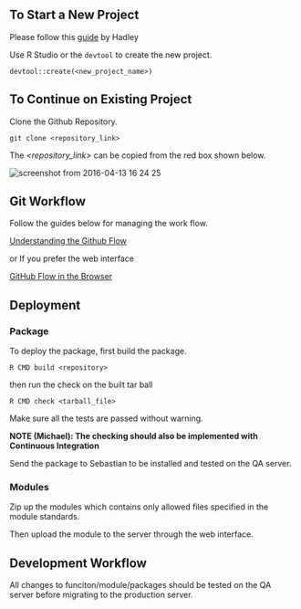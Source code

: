 ## To Start a New Project

Please follow this [guide](http://r-pkgs.had.co.nz/package.html) by Hadley

Use R Studio or the `devtool` to create the new project.

```
devtool::create(<new_project_name>)
```

## To Continue on Existing Project

Clone the Github Repository.

```
git clone <repository_link>
```

The *<repository_link>* can be copied from the red box shown below.

![screenshot from 2016-04-13 16 24 25](https://cloud.githubusercontent.com/assets/1054320/14496837/e2618c3e-0194-11e6-9f28-a14ec495b64a.png)


## Git Workflow

Follow the guides below for managing the work flow.

[Understanding the Github Flow](https://guides.github.com/introduction/flow/)

or If you prefer the web interface

[GitHub Flow in the Browser](https://help.github.com/articles/github-flow-in-the-browser/)

## Deployment

### Package

To deploy the package, first build the package.

```
R CMD build <repository>
```

then run the check on the built tar ball
```
R CMD check <tarball_file>
```

Make sure all the tests are passed without warning.

**NOTE (Michael): The checking should also be implemented with
Continuous Integration**

Send the package to Sebastian to be installed and tested on the QA
server.

### Modules

Zip up the modules which contains only allowed files specified in the
module standards.

Then upload the module to the server through the web interface.



## Development Workflow

All changes to funciton/module/packages should be tested on the QA
server before migrating to the production server.